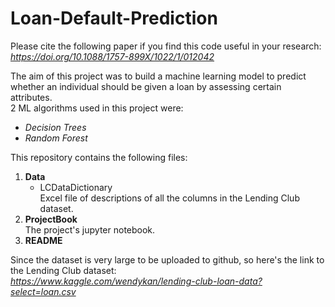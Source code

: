 # Loan-Default-Prediction
Please cite the following paper if you find this code useful in your research:  
*https://doi.org/10.1088/1757-899X/1022/1/012042*

The aim of this project was to build a machine learning model to predict whether an individual should be given a loan by assessing certain attributes.   
2 ML algorithms used in this project were:  
- *Decision Trees*  
- *Random Forest*

This repository contains the following files:
1. **Data**  
   - LCDataDictionary  
Excel file of descriptions of all the columns in the Lending Club dataset.
2. **ProjectBook**  
The project's jupyter notebook.
3. **README**

Since the dataset is very large to be uploaded to github, so here's the link to the Lending Club dataset:  
*https://www.kaggle.com/wendykan/lending-club-loan-data?select=loan.csv*
